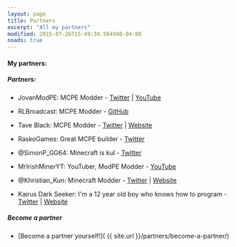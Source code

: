 ```yaml
---
layout: page
title: Partners
excerpt: "All my partners"
modified: 2015-07-26T15:49:38.564948-04:00
noads: true
---
```


#### My partners:

##### Partners:

* JovanModPE: MCPE Modder - [Twitter](https://twitter.com/JovanModPE/) | [YouTube](https://www.youtube.com/channel/UCPmdWkS93Szz20fLV2eGOvQ/)

* RLBroadcast: MCPE Modder - [GitHub](https://github.com/RLBroadcast/)

* Tave Black: MCPE Modder - [Twitter](https://twitter.com/Tave_Black/) | [Website](http://taveblacken.weebly.com/)

* RaskoGames: Great MCPE builder - [Twitter](https://twitter.com/RaskoGames/)

* @SimonP_GG64: Minecraft is kul - [Twitter](https://twitter.com/SimonP_GG64/)

* MrIrishMinerYT: YouTuber, ModPE Modder - [YouTube](https://www.youtube.com/c/mririshminer223CLICKHERE/)

* @Khristian_Kun: Minecraft Modder - [Twitter](https://twitter.com/Khristian_Kun/) | [Website](http://smartpe.github.io/)

* Kairus Dark Seeker:	I'm a 12 year old boy who knows how to program - [Twitter](https://twitter.com/harveyhans110/) | [Website](http://kairusdarkseeker.github.io/)


##### Become a partner

* [Become a partner yourself!]( {{ site.url }}/partners/become-a-partner/)


